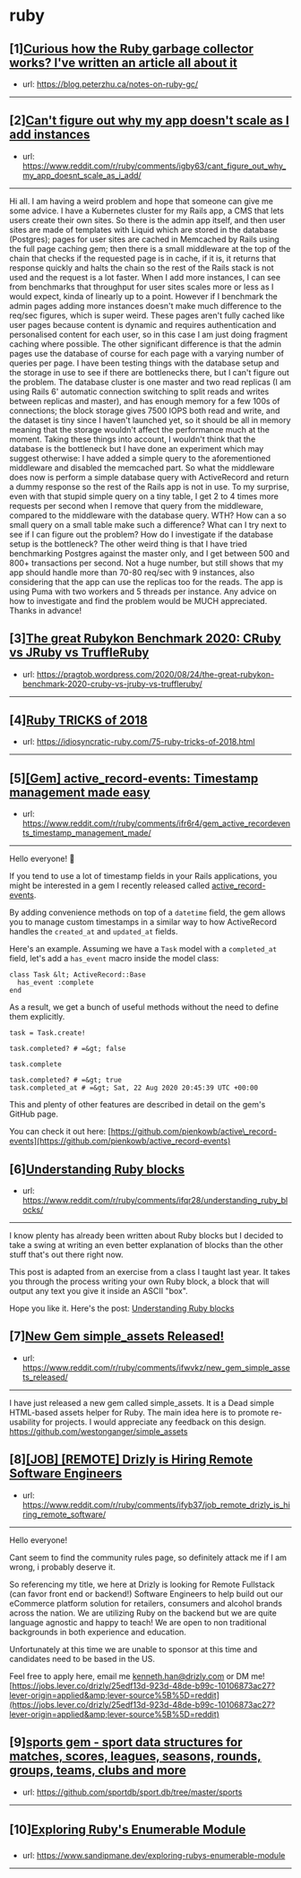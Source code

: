 # ruby
## [1][Curious how the Ruby garbage collector works? I've written an article all about it](https://www.reddit.com/r/ruby/comments/ify6nu/curious_how_the_ruby_garbage_collector_works_ive/)
- url: https://blog.peterzhu.ca/notes-on-ruby-gc/
---

## [2][Can't figure out why my app doesn't scale as I add instances](https://www.reddit.com/r/ruby/comments/igby63/cant_figure_out_why_my_app_doesnt_scale_as_i_add/)
- url: https://www.reddit.com/r/ruby/comments/igby63/cant_figure_out_why_my_app_doesnt_scale_as_i_add/
---
Hi all. I am having a weird problem and hope that someone can give me some advice. I have a Kubernetes cluster for my Rails app, a CMS that lets users create their own sites. So there is the admin app itself, and then user sites are made of templates with Liquid which are stored in the database (Postgres); pages for user sites are cached in Memcached by Rails using the full page caching gem; then there is a small middleware at the top of the chain that checks if the requested page is in cache, if it is, it returns that response quickly and halts the chain so the rest of the Rails stack is not used and the request is a lot faster. When I add more instances, I can see from benchmarks that throughput for user sites scales more or less as I would expect, kinda of linearly up to a point. However if I benchmark the admin pages adding more instances doesn't make much difference to the req/sec figures, which is super weird. These pages aren't fully cached like user pages because content is dynamic and requires authentication and personalised content for each user, so in this case I am just doing fragment caching where possible. The other significant difference is that the admin pages use the database of course for each page with a varying number of queries per page. I have been testing things with the database setup and the storage in use to see if there are bottlenecks there, but I can't figure out the problem. The database cluster is one master and two read replicas (I am using Rails 6' automatic connection switching to split reads and writes between replicas and master), and has enough memory for a few 100s of connections; the block storage gives 7500 IOPS both read and write, and the dataset is tiny since I haven't launched yet, so it should be all in memory meaning that the storage wouldn't affect the performance much at the moment. 
Taking these things into account, I wouldn't think that the database is the bottleneck but I have done an experiment which may suggest otherwise: I have added a simple query to the aforementioned middleware and disabled the memcached part. So what the middleware does now is perform a simple database query with ActiveRecord and return a dummy response so the rest of the Rails app is not in use. To my surprise, even with that stupid simple query on a tiny table, I get 2 to 4 times more requests per second when I remove that query from the middleware, compared to the middleware with the database query. WTH? How can a so small query on a small table make such a difference? 
What can I try next to see if I can figure out the problem? How do I investigate if the database setup is the bottleneck? The other weird thing is that I have tried benchmarking Postgres against the master only, and I get between 500 and 800+ transactions per second. Not a huge number, but still shows that my app should handle more than 70-80 req/sec with 9 instances, also considering that the app can use the replicas too for the reads. The app is using Puma with two workers and 5 threads per instance. Any advice on how to investigate and find the problem would be MUCH appreciated. Thanks in advance!
## [3][The great Rubykon Benchmark 2020: CRuby vs JRuby vs TruffleRuby](https://www.reddit.com/r/ruby/comments/ifsjwd/the_great_rubykon_benchmark_2020_cruby_vs_jruby/)
- url: https://pragtob.wordpress.com/2020/08/24/the-great-rubykon-benchmark-2020-cruby-vs-jruby-vs-truffleruby/
---

## [4][Ruby TRICKS of 2018](https://www.reddit.com/r/ruby/comments/ifs5p2/ruby_tricks_of_2018/)
- url: https://idiosyncratic-ruby.com/75-ruby-tricks-of-2018.html
---

## [5][[Gem] active_record-events: Timestamp management made easy](https://www.reddit.com/r/ruby/comments/ifr6r4/gem_active_recordevents_timestamp_management_made/)
- url: https://www.reddit.com/r/ruby/comments/ifr6r4/gem_active_recordevents_timestamp_management_made/
---
Hello everyone! 👋

If you tend to use a lot of timestamp fields in your Rails applications, you might be interested in a gem I recently released called [active\_record-events](https://github.com/pienkowb/active_record-events).

By adding convenience methods on top of a `datetime` field, the gem allows you to manage custom timestamps in a similar way to how ActiveRecord handles the `created_at` and `updated_at` fields.

Here's an example. Assuming we have a `Task` model with a `completed_at` field, let's add a `has_event` macro inside the model class:

    class Task &lt; ActiveRecord::Base
      has_event :complete
    end

As a result, we get a bunch of useful methods without the need to define them explicitly.

    task = Task.create!
    
    task.completed? # =&gt; false
    
    task.complete
    
    task.completed? # =&gt; true
    task.completed_at # =&gt; Sat, 22 Aug 2020 20:45:39 UTC +00:00

This and plenty of other features are described in detail on the gem's GitHub page.

You can check it out here: [https://github.com/pienkowb/active\_record-events](https://github.com/pienkowb/active_record-events)
## [6][Understanding Ruby blocks](https://www.reddit.com/r/ruby/comments/ifqr28/understanding_ruby_blocks/)
- url: https://www.reddit.com/r/ruby/comments/ifqr28/understanding_ruby_blocks/
---
I know plenty has already been written about Ruby blocks but I decided to take a swing at writing an even better explanation of blocks than the other stuff that's out there right now.

This post is adapted from an exercise from a class I taught last year. It takes you through the process writing your own Ruby block, a block that will output any text you give it inside an ASCII "box".

Hope you like it. Here's the post: [Understanding Ruby blocks](https://www.codewithjason.com/understanding-ruby-blocks/)
## [7][New Gem simple_assets Released!](https://www.reddit.com/r/ruby/comments/ifwvkz/new_gem_simple_assets_released/)
- url: https://www.reddit.com/r/ruby/comments/ifwvkz/new_gem_simple_assets_released/
---
I have just released a new gem called simple_assets. It is a Dead simple HTML-based assets helper for Ruby. The main idea here is to promote re-usability for projects. I would appreciate any feedback on this design. https://github.com/westonganger/simple_assets
## [8][[JOB] [REMOTE] Drizly is Hiring Remote Software Engineers](https://www.reddit.com/r/ruby/comments/ifyb37/job_remote_drizly_is_hiring_remote_software/)
- url: https://www.reddit.com/r/ruby/comments/ifyb37/job_remote_drizly_is_hiring_remote_software/
---
Hello everyone!  


Cant seem to find the community rules page, so definitely attack me if I am wrong, i probably deserve it.  


So referencing my title, we here at Drizly is looking for Remote Fullstack (can favor front end or backend!) Software Engineers to help build out our eCommerce platform solution for retailers, consumers and alcohol brands across the nation. We are utilizing Ruby on the backend but we are quite language agnostic and happy to teach! We are open to non traditional backgrounds in both experience and education.    


Unfortunately at this time we are unable to sponsor at this time and candidates need to be based in the US.    


Feel free to apply here, email me [kenneth.han@drizly.com](mailto:kenneth.han@drizly.com) or DM me! [https://jobs.lever.co/drizly/25edf13d-923d-48de-b99c-10106873ac27?lever-origin=applied&amp;lever-source%5B%5D=reddit](https://jobs.lever.co/drizly/25edf13d-923d-48de-b99c-10106873ac27?lever-origin=applied&amp;lever-source%5B%5D=reddit)
## [9][sports gem - sport data structures for matches, scores, leagues, seasons, rounds, groups, teams, clubs and more](https://www.reddit.com/r/ruby/comments/ifkkb2/sports_gem_sport_data_structures_for_matches/)
- url: https://github.com/sportdb/sport.db/tree/master/sports
---

## [10][Exploring Ruby's Enumerable Module](https://www.reddit.com/r/ruby/comments/ifiybu/exploring_rubys_enumerable_module/)
- url: https://www.sandipmane.dev/exploring-rubys-enumerable-module
---

